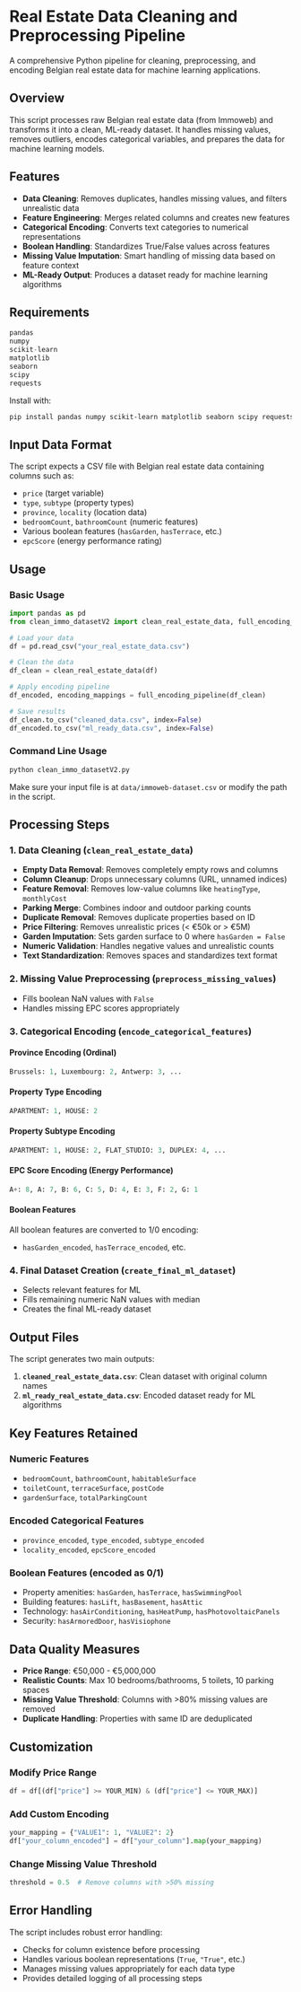 # Real Estate Data Cleaning and Preprocessing Pipeline

A comprehensive Python pipeline for cleaning, preprocessing, and encoding Belgian real estate data for machine learning applications.

## Overview

This script processes raw Belgian real estate data (from Immoweb) and transforms it into a clean, ML-ready dataset. It handles missing values, removes outliers, encodes categorical variables, and prepares the data for machine learning models.

## Features

- **Data Cleaning**: Removes duplicates, handles missing values, and filters unrealistic data
- **Feature Engineering**: Merges related columns and creates new features
- **Categorical Encoding**: Converts text categories to numerical representations
- **Boolean Handling**: Standardizes True/False values across features
- **Missing Value Imputation**: Smart handling of missing data based on feature context
- **ML-Ready Output**: Produces a dataset ready for machine learning algorithms

## Requirements

```python
pandas
numpy
scikit-learn
matplotlib 
seaborn
scipy 
requests 
```

Install with:
```bash
pip install pandas numpy scikit-learn matplotlib seaborn scipy requests 
```

## Input Data Format

The script expects a CSV file with Belgian real estate data containing columns such as:
- `price` (target variable)
- `type`, `subtype` (property types)
- `province`, `locality` (location data)
- `bedroomCount`, `bathroomCount` (numeric features)
- Various boolean features (`hasGarden`, `hasTerrace`, etc.)
- `epcScore` (energy performance rating)

## Usage

### Basic Usage

```python
import pandas as pd
from clean_immo_datasetV2 import clean_real_estate_data, full_encoding_pipeline

# Load your data
df = pd.read_csv("your_real_estate_data.csv")

# Clean the data
df_clean = clean_real_estate_data(df)

# Apply encoding pipeline
df_encoded, encoding_mappings = full_encoding_pipeline(df_clean)

# Save results
df_clean.to_csv("cleaned_data.csv", index=False)
df_encoded.to_csv("ml_ready_data.csv", index=False)
```

### Command Line Usage

```bash
python clean_immo_datasetV2.py
```

Make sure your input file is at `data/immoweb-dataset.csv` or modify the path in the script.

## Processing Steps

### 1. Data Cleaning (`clean_real_estate_data`)

- **Empty Data Removal**: Removes completely empty rows and columns
- **Column Cleanup**: Drops unnecessary columns (URL, unnamed indices)
- **Feature Removal**: Removes low-value columns like `heatingType`, `monthlyCost`
- **Parking Merge**: Combines indoor and outdoor parking counts
- **Duplicate Removal**: Removes duplicate properties based on ID
- **Price Filtering**: Removes unrealistic prices (< €50k or > €5M)
- **Garden Imputation**: Sets garden surface to 0 where `hasGarden = False`
- **Numeric Validation**: Handles negative values and unrealistic counts
- **Text Standardization**: Removes spaces and standardizes text format

### 2. Missing Value Preprocessing (`preprocess_missing_values`)

- Fills boolean NaN values with `False`
- Handles missing EPC scores appropriately

### 3. Categorical Encoding (`encode_categorical_features`)

#### Province Encoding (Ordinal)
```python
Brussels: 1, Luxembourg: 2, Antwerp: 3, ...
```

#### Property Type Encoding
```python
APARTMENT: 1, HOUSE: 2
```

#### Property Subtype Encoding
```python
APARTMENT: 1, HOUSE: 2, FLAT_STUDIO: 3, DUPLEX: 4, ...
```

#### EPC Score Encoding (Energy Performance)
```python
A+: 8, A: 7, B: 6, C: 5, D: 4, E: 3, F: 2, G: 1
```

#### Boolean Features
All boolean features are converted to 1/0 encoding:
- `hasGarden_encoded`, `hasTerrace_encoded`, etc.

### 4. Final Dataset Creation (`create_final_ml_dataset`)

- Selects relevant features for ML
- Fills remaining numeric NaN values with median
- Creates the final ML-ready dataset

## Output Files

The script generates two main outputs:

1. **`cleaned_real_estate_data.csv`**: Clean dataset with original column names
2. **`ml_ready_real_estate_data.csv`**: Encoded dataset ready for ML algorithms

## Key Features Retained

### Numeric Features
- `bedroomCount`, `bathroomCount`, `habitableSurface`
- `toiletCount`, `terraceSurface`, `postCode`
- `gardenSurface`, `totalParkingCount`

### Encoded Categorical Features
- `province_encoded`, `type_encoded`, `subtype_encoded`
- `locality_encoded`, `epcScore_encoded`

### Boolean Features (encoded as 0/1)
- Property amenities: `hasGarden`, `hasTerrace`, `hasSwimmingPool`
- Building features: `hasLift`, `hasBasement`, `hasAttic`
- Technology: `hasAirConditioning`, `hasHeatPump`, `hasPhotovoltaicPanels`
- Security: `hasArmoredDoor`, `hasVisiophone`

## Data Quality Measures

- **Price Range**: €50,000 - €5,000,000
- **Realistic Counts**: Max 10 bedrooms/bathrooms, 5 toilets, 10 parking spaces
- **Missing Value Threshold**: Columns with >80% missing values are removed
- **Duplicate Handling**: Properties with same ID are deduplicated

## Customization

### Modify Price Range
```python
df = df[(df["price"] >= YOUR_MIN) & (df["price"] <= YOUR_MAX)]
```

### Add Custom Encoding
```python
your_mapping = {"VALUE1": 1, "VALUE2": 2}
df["your_column_encoded"] = df["your_column"].map(your_mapping)
```

### Change Missing Value Threshold
```python
threshold = 0.5  # Remove columns with >50% missing
```
## Error Handling

The script includes robust error handling:
- Checks for column existence before processing
- Handles various boolean representations (`True`, `"True"`, etc.)
- Manages missing values appropriately for each data type
- Provides detailed logging of all processing steps

